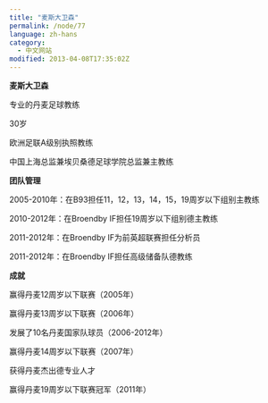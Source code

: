 ```yaml
---
title: "麦斯大卫森"
permalink: /node/77
language: zh-hans
category:
  - 中文网站
modified: 2013-04-08T17:35:02Z
---
```


**麦斯大卫森**



专业的丹麦足球教练



30岁



欧洲足联A级别执照教练



中国上海总监兼埃贝桑德足球学院总监兼主教练





**团队管理**



2005-2010年：在B93担任11，12，13，14，15，19周岁以下组别主教练

2010-2012年：在Broendby IF担任19周岁以下组别德主教练

2011-2012年：在Broendby IF为前英超联赛担任分析员

2011-2012年：在Broendby IF担任高级储备队德教练



**成就**



赢得丹麦12周岁以下联赛（2005年）

赢得丹麦13周岁以下联赛（2006年）

发展了10名丹麦国家队球员（2006-2012年） 

赢得丹麦14周岁以下联赛（2007年）

获得丹麦杰出德专业人才

赢得丹麦19周岁以下联赛冠军（2011年）

